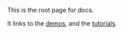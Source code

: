 This is the root page for docs.

It links to the [demos](/demos), and the [tutorials](/docs/tutorials).
